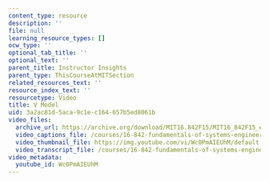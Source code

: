 ```yaml
---
content_type: resource
description: ''
file: null
learning_resource_types: []
ocw_type: ''
optional_tab_title: ''
optional_text: ''
parent_title: Instructor Insights
parent_type: ThisCourseAtMITSection
related_resources_text: ''
resource_index_text: ''
resourcetype: Video
title: V Model
uid: 3a2ac81d-5aca-9c1e-c164-657b5ed8061b
video_files:
  archive_url: https://archive.org/download/MIT16.842F15/MIT16_842F15_educator_02_300k.mp4
  video_captions_file: /courses/16-842-fundamentals-of-systems-engineering-fall-2015/63783510329c5fa7b7f1e6616c2f6922_Wc0PmAIEUhM.vtt
  video_thumbnail_file: https://img.youtube.com/vi/Wc0PmAIEUhM/default.jpg
  video_transcript_file: /courses/16-842-fundamentals-of-systems-engineering-fall-2015/fff2db0ade5b7affdbb4afc236b50919_Wc0PmAIEUhM.pdf
video_metadata:
  youtube_id: Wc0PmAIEUhM
---
```

